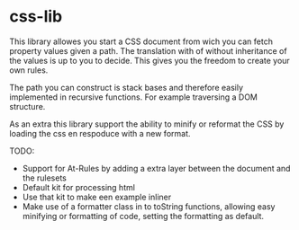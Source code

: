 css-lib
=======

This library allowes you start a CSS document from wich you can fetch property values given a path.
The translation with of without inheritance of the values is up to you to decide.
This gives you the freedom to create your own rules.

The path you can construct is stack bases and therefore easily implemented in recursive functions.
For example traversing a DOM structure.

As an extra this library support the ability to minify or reformat the CSS by loading the css en respoduce with a new format.

TODO:
 - Support for At-Rules by adding a extra layer between the document and the rulesets
 - Default kit for processing html
 - Use that kit to make een example inliner
 - Make use of a formatter class in to toString functions, allowing easy minifying or formatting of code, setting the formatting as default.
